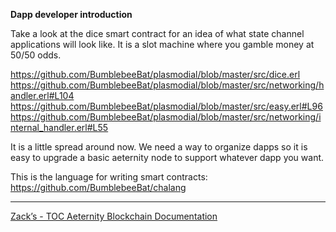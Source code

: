 **Dapp developer introduction**

Take a look at the dice smart contract for an idea of what state channel 
applications will look like.
It is a slot machine where you gamble money at 50/50 odds.

https://github.com/BumblebeeBat/plasmodial/blob/master/src/dice.erl
https://github.com/BumblebeeBat/plasmodial/blob/master/src/networking/handler.erl#L104
https://github.com/BumblebeeBat/plasmodial/blob/master/src/easy.erl#L96
https://github.com/BumblebeeBat/plasmodial/blob/master/src/networking/internal_handler.erl#L55

It is a little spread around now.
We need a way to organize dapps so it is easy to upgrade a basic aeternity 
node to support whatever dapp you want.

This is the language for writing smart contracts: 
https://github.com/BumblebeeBat/chalang

***
[Zack’s - TOC Aeternity Blockchain Documentation](Zack_Docs_TOC)